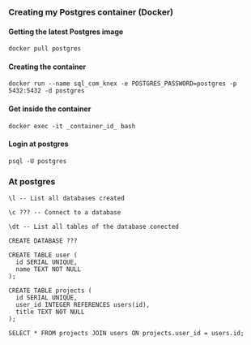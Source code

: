 ### Creating my Postgres container (Docker)

#### Getting the latest Postgres image

```
docker pull postgres
```

#### Creating the container

```
docker run --name sql_com_knex -e POSTGRES_PASSWORD=postgres -p 5432:5432 -d postgres
```

#### Get inside the container

```
docker exec -it _container_id_ bash
```

#### Login at postgres

```
psql -U postgres
```

### At postgres

```
\l -- List all databases created

\c ??? -- Connect to a database

\dt -- List all tables of the database conected

CREATE DATABASE ???

CREATE TABLE user (
  id SERIAL UNIQUE,
  name TEXT NOT NULL
);

CREATE TABLE projects (
  id SERIAL UNIQUE,
  user_id INTEGER REFERENCES users(id),
  title TEXT NOT NULL
);

SELECT * FROM projects JOIN users ON projects.user_id = users.id;
```
